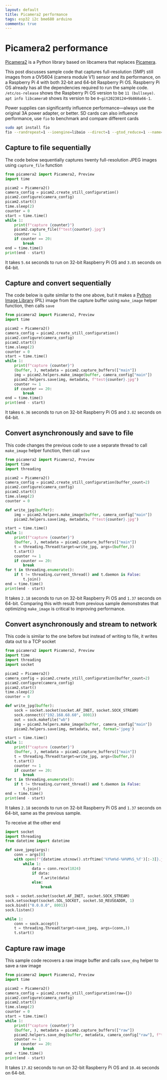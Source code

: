 ```yaml
---
layout: default
title: Picamera2 performance
tags: esp32 i2c bme680 arduino
comments: true
---
```

# Picamera2 performance

[Picamera2](https://github.com/raspberrypi/picamera2) is a Python library based on libcamera that replaces [Picamera](https://github.com/waveform80/picamera).

This post discusses sample code that captures full-resolution (5MP) still images from a OV5604 (camera module V1) sensor and its performance, on a Raspberry Pi 4 with both 32-bit and 64-bit Raspberry Pi OS. Raspberry Pi OS already has all the dependencies required to run the sample code. `/etc/os-release` shows the Raspberry Pi OS version to be `11 (bullseye)`. `apt info libcamera0` shows its version to be `0~git20230124+9b860a66-1`.

Power supplies can significantly influence performance&mdash;always use the original 3A power adapter, or better. SD cards can also influence performance, use `fio` to benchmark and compare different cards

```bash
sudo apt install fio
fio --randrepeat=1 --ioengine=libaio --direct=1 --gtod_reduce=1 --name=test --filename=test --bs=4k --iodepth=64 --size=32M --readwrite=randrw --rwmixread=75
```

## Capture to file sequentially

The code below sequentially captures twenty full-resolution JPEG images using `capture_file` function

```python
from picamera2 import Picamera2, Preview
import time

picam2 = Picamera2()
camera_config = picam2.create_still_configuration()
picam2.configure(camera_config)
picam2.start()
time.sleep(2)
counter = 0
start = time.time()
while 1:
    print(f"capture {counter}")
    picam2.capture_file(f"test{counter}.jpg")
    counter += 1
    if counter == 20:
        break
end = time.time()
print(end - start)
```

It takes `5.64` seconds to run on 32-bit Raspberry Pi OS and `3.85` seconds on 64-bit.

## Capture and convert sequentially

The code below is quite similar to the one above, but it makes a [Python Image Library](https://github.com/python-pillow/Pillow) (PIL) image from the capture buffer using `make_image` helper function, then calls `save`

```python
from picamera2 import Picamera2, Preview
import time

picam2 = Picamera2()
camera_config = picam2.create_still_configuration()
picam2.configure(camera_config)
picam2.start()
time.sleep(2)
counter = 0
start = time.time()
while 1:
    print(f"capture {counter}")
    (buffer, ), metadata = picam2.capture_buffers(["main"])
    img = picam2.helpers.make_image(buffer, camera_config["main"])
    picam2.helpers.save(img, metadata, f"test{counter}.jpg")
    counter += 1
    if counter == 20:
        break
end = time.time()
print(end - start)
```

It takes `6.36` seconds to run on 32-bit Raspberry Pi OS and `3.82` seconds on 64-bit.

## Convert asynchronously and save to file

This code changes the previous code to use a separate thread to call `make_image` helper function, then call `save`

```python
from picamera2 import Picamera2, Preview
import time
import threading

picam2 = Picamera2()
camera_config = picam2.create_still_configuration(buffer_count=2)
picam2.configure(camera_config)
picam2.start()
time.sleep(2)
counter = 0

def write_jpg(buffer):
    img = picam2.helpers.make_image(buffer, camera_config["main"])
    picam2.helpers.save(img, metadata, f"test{counter}.jpg")

start = time.time()
while 1:
    print(f"capture {counter}")
    (buffer, ), metadata = picam2.capture_buffers(["main"])
    t = threading.Thread(target=write_jpg, args=(buffer,))
    t.start()
    counter += 1
    if counter == 20:
        break
for t in threading.enumerate():
    if t != threading.current_thread() and t.daemon is False:
        t.join()
end = time.time()
print(end - start)
```

It takes `2.18` seconds to run on 32-bit Raspberry Pi OS and `1.37` seconds on 64-bit. Comparing this with result from previous sample demonstrates that optimizing `make_image` is critical to improving performance.

## Convert asynchronously and stream to network

This code is similar to the one before but instead of writing to file, it writes data out to a TCP socket

```python
from picamera2 import Picamera2, Preview
import time
import threading
import socket

picam2 = Picamera2()
camera_config = picam2.create_still_configuration(buffer_count=2)
picam2.configure(camera_config)
picam2.start()
time.sleep(2)
counter = 0

def write_jpg(buffer):
    sock = socket.socket(socket.AF_INET, socket.SOCK_STREAM)
    sock.connect(("192.168.68.60", 8001))
    out = sock.makefile("wb")
    img = picam2.helpers.make_image(buffer, camera_config["main"])
    picam2.helpers.save(img, metadata, out, format='jpeg')

start = time.time()
while 1:
    print(f"capture {counter}")
    (buffer, ), metadata = picam2.capture_buffers(["main"])
    t = threading.Thread(target=write_jpg, args=(buffer,))
    t.start()
    counter += 1
    if counter == 20:
        break
for t in threading.enumerate():
    if t != threading.current_thread() and t.daemon is False:
        t.join()
end = time.time()
print(end - start)
```

It takes `2.18` seconds to run on 32-bit Raspberry Pi OS and `1.37` seconds on 64-bit, same as the previous sample.

To receive at the other end

```python
import socket
import threading
from datetime import datetime

def save_jpeg(args):
    conn = args[0]
    with open(f"{datetime.utcnow().strftime('%Y%m%d-%H%M%S_%f')[:-3]}.jpg", "wb") as f:
        while 1:
            data = conn.recv(1024)
            if data:
                f.write(data)
            else:
                break

sock = socket.socket(socket.AF_INET, socket.SOCK_STREAM)
sock.setsockopt(socket.SOL_SOCKET, socket.SO_REUSEADDR, 1)
sock.bind(("0.0.0.0", 8001))
sock.listen()

while 1:
    conn = sock.accept()
    t = threading.Thread(target=save_jpeg, args=(conn,))
    t.start()
```

## Capture raw image

This sample code recovers a raw image buffer and calls `save_dng` helper to save a raw image

```python
from picamera2 import Picamera2, Preview
import time

picam2 = Picamera2()
camera_config = picam2.create_still_configuration(raw={})
picam2.configure(camera_config)
picam2.start()
time.sleep(2)
counter = 0
start = time.time()
while 1:
    print(f"capture {counter}")
    (buffer, ), metadata = picam2.capture_buffers(["raw"])
    picam2.helpers.save_dng(buffer, metadata, camera_config["raw"], f"test{counter}.dng")
    counter += 1
    if counter == 20:
        break
end = time.time()
print(end - start)
```

It takes `17.82` seconds to run on 32-bit Raspberry Pi OS and `10.46` seconds on 64-bit.
